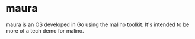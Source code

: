 # maura
maura is an OS developed in Go using the malino toolkit. It's intended to be more of a tech demo for malino.
